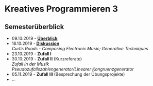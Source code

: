 # Kreatives Programmieren 3

## Semesterüberblick

* 09.10.2019 - **[Überblick](01)**
* 16.10.2019 - **[Diskussion](02)**<br/>*Curtis Roads - Composing Electronic Music; Generative Techniques*
* 23.10.2019 - **Zufall I**
* 30.10.2019 - **Zufall II** (Kurzreferate)<br />*Zufall in der Musik<br/>Pseudozufallszahlengenerator/Linearer Kongruenzgenerator*
* 05.11.2019 - **Zufall III** (Besprechung der Übungsprojekte)
* ...